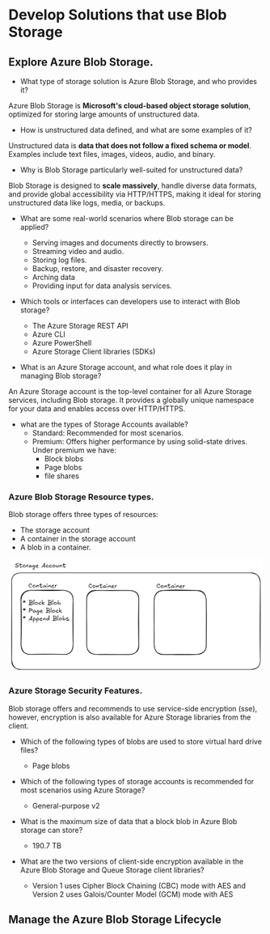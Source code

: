 # Develop Solutions that use Blob Storage

## Explore Azure Blob Storage.

* What type of storage solution is Azure Blob Storage, and who provides it?

Azure Blob Storage is **Microsoft's cloud-based object storage solution**, optimized for storing large amounts of unstructured data.

*  How is unstructured data defined, and what are some examples of it?

Unstructured data is **data that does not follow a fixed schema or model**. Examples include text files, images, videos, audio, and binary.

* Why is Blob Storage particularly well-suited for unstructured data?

Blob Storage is designed to **scale massively**, handle diverse data formats, and provide global accessibility via HTTP/HTTPS, making it ideal for storing unstructured data like logs, media, or backups.

* What are some real-world scenarios where Blob storage can be applied?

    * Serving images and documents directly to browsers.
    * Streaming video and audio.
    * Storing log files.
    * Backup, restore, and disaster recovery.
    * Arching data
    * Providing input for data analysis services.

* Which tools or interfaces can developers use to interact with Blob storage?

    * The Azure Storage REST API
    * Azure CLI
    * Azure PowerShell
    * Azure Storage Client libraries (SDKs)

* What is an Azure Storage account, and what role does it play in managing Blob storage?

An Azure Storage account is the top-level container for all Azure Storage services, including Blob storage. It provides a globally unique namespace for your data and enables access over HTTP/HTTPS.

* what are the types of Storage Accounts available?
    * Standard: Recommended for most scenarios.
    * Premium: Offers higher performance by using solid-state drives. Under premium we have:
        * Block blobs
        * Page blobs
        * file shares

### Azure Blob Storage Resource types.

Blob storage offers three types of resources:

* The storage account
* A container in the storage account
* A blob in a container.

![alt text](image-4.png)

### Azure Storage Security Features.

Blob storage offers and recommends to use service-side encryption (sse), however, encryption is also available for Azure Storage libraries from the client.

* Which of the following types of blobs are used to store virtual hard drive files?

    * Page blobs

* Which of the following types of storage accounts is recommended for most scenarios using Azure Storage?

    * General-purpose v2

* What is the maximum size of data that a block blob in Azure Blob storage can store?

    * 190.7 TB

* What are the two versions of client-side encryption available in the Azure Blob Storage and Queue Storage client libraries?

    * Version 1 uses Cipher Block Chaining (CBC) mode with AES and Version 2 uses Galois/Counter Model (GCM) mode with AES

## Manage the Azure Blob Storage Lifecycle
